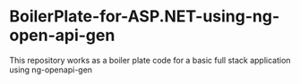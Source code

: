 # BoilerPlate-for-ASP.NET-using-ng-open-api-gen
This repository works as a boiler plate code for a basic full stack application using ng-openapi-gen
